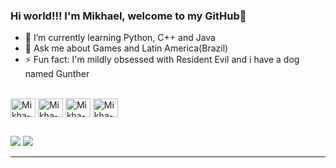 ### Hi world!!! I'm Mikhael, welcome to my GitHub👋

- 🌱 I’m currently learning Python, C++ and Java
- 💬 Ask me about Games and Latin America(Brazil)
- ⚡ Fun fact: I'm mildly obsessed with Resident Evil and i have a dog named Gunther 


</div>
 
  <div style="display: inline_block"><br>
  <img align="center" alt="Mikha-Apple" height="30" width="40" src="https://cdn.jsdelivr.net/gh/devicons/devicon/icons/apple/apple-original.svg">
  <img align="center" alt="Mikha-C++" height="30" width="40" <img src="https://cdn.jsdelivr.net/gh/devicons/devicon/icons/cplusplus/cplusplus-original.svg">
  <img align="center" alt="Mikha-Python" height="30" width="40" <img src="https://cdn.jsdelivr.net/gh/devicons/devicon/icons/python/python-original.svg">
  <img align="center" alt="Mikha-Android" height="30" width="40" <img src="https://cdn.jsdelivr.net/gh/devicons/devicon/icons/android/android-original.svg">
  </div>
    
  ##
  
 </div> 
  <a href="https://instagram.com/mikhael_vini" target="_blank"><img src="https://img.shields.io/badge/-Instagram-%23E4405F?style=for-the-badge&logo=instagram&logoColor=white" target="_blank"></a>
   <a href = "mailto:mikhaelvini@gmail.com"><img src="https://img.shields.io/badge/-Gmail-%23333?style=for-the-badge&logo=gmail&logoColor=white" target="_blank"></a>

<a href="https://github.com/MikhaelVinicius">
<div style="display: inline_block" align="center">  
<hr>  
 
<a href="https://github.com/MikhaelVinicius">
<div align="center">
 
</div>
 
 
